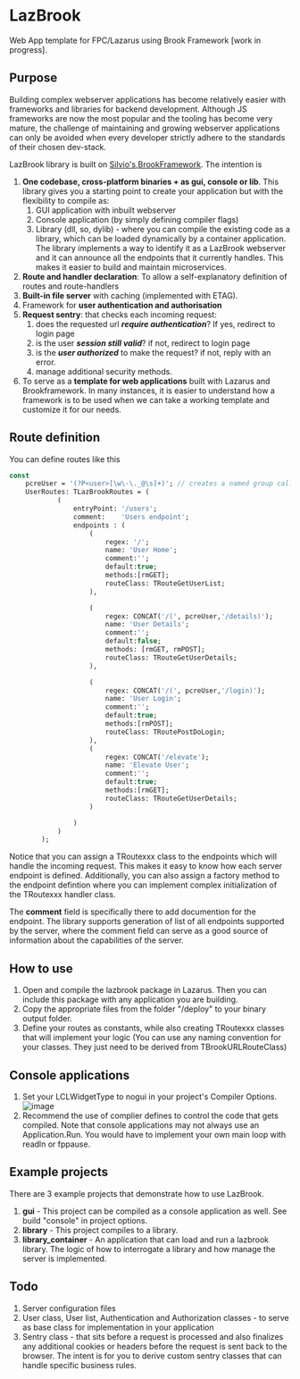 # LazBrook
 Web App template for FPC/Lazarus using Brook Framework [work in progress]. 
 
## Purpose
Building complex webserver applications has become relatively easier with frameworks and libraries for backend development. Although JS frameworks are now the most popular and the tooling has become very mature, the challenge of maintaining and growing  webserver applications can only be avoided when every developer strictly adhere to the standards of their chosen dev-stack.

LazBrook library is built on [Silvio's](https://github.com/silvioprog),[BrookFramework](https://github.com/risoflora/brookframework). The intention is
1. **One codebase, cross-platform binaries + as gui, console or lib**. This library gives you a starting point to create your application but with the flexibility to compile as:
    1. GUI application with inbuilt webserver
    2. Console application (by simply defining compiler flags)
    3. Library (dll, so, dylib) - where you can compile the existing code as a library, which can be loaded dynamically by a container application. The library implements a way to identify it as a LazBrook webserver and it can announce all the endpoints that it currently handles. This makes it easier to build and maintain microservices.
2. **Route and handler declaration**: To allow a self-explanatory definition of routes and route-handlers
3. **Built-in file server** with caching (implemented with ETAG).
4. Framework for **user authentication and authorisation**
5. **Request sentry**: that checks each incoming request:
   1. does the requested url **_require authentication_**? If yes, redirect to login page
   2. is the user **_session still valid_**? if not, redirect to login page
   3. is the _**user authorized**_ to make the request? if not, reply with an error.
   4. manage additional security methods.
6. To serve as a **template for web applications** built with Lazarus and Brookframework. In many instances, it is easier to understand how a framework is to be used when we can take a working template and customize it for our needs.
      
## Route definition
You can define routes like this
```Pascal
const
    pcreUser = '(?P<user>[\w\-\._@\s]+)'; // creates a named group called "user"
    UserRoutes: TLazBrookRoutes = (
            (
                entryPoint: '/users';
                comment:    'Users endpoint';
                endpoints : (
                    (
                        regex: '/';
                        name: 'User Home';
                        comment:'';
                        default:true;
                        methods:[rmGET];
                        routeClass: TRouteGetUserList;
                    ),

                    (
                        regex: CONCAT('/(', pcreUser,'/details)');
                        name: 'User Details';
                        comment:'';
                        default:false;
                        methods: [rmGET, rmPOST];
                        routeClass: TRouteGetUserDetails;
                    ),

                    (
                        regex: CONCAT('/(', pcreUser,'/login)');
                        name: 'User Login';
                        comment:'';
                        default:true;
                        methods:[rmPOST];
                        routeClass: TRoutePostDoLogin;
                    ),
                    (
                        regex: CONCAT('/elevate');
                        name: 'Elevate User';
                        comment:'';
                        default:true;
                        methods:[rmGET];
                        routeClass: TRouteGetUserDetails;
                    )

                )
            )
        );
```
Notice that you can assign a TRoutexxx class to the endpoints which will handle the incoming request. This makes it easy to know how each server endpoint is defined. Additionally, you can also assign a factory method to the endpoint defintion where you can implement complex initialization of the TRoutexxx handler class. 

The **comment** field is specifically there to add documention for the endpoint. The library supports generation of list of all endpoints supported by the server, where the comment field can serve as a good source of information about the capabilities of the server.

## How to use
1. Open and compile the lazbrook package in Lazarus. Then you can include this package with any application you are building.
2. Copy the appropriate files from the folder "/deploy" to your binary output folder.
3. Define your routes as constants, while also creating TRoutexxx classes that will implement your logic (You can use any naming convention for your classes. They just need to be derived from TBrookURLRouteClass)

## Console applications
1. Set your LCLWidgetType to nogui in your project's Compiler Options. ![image](https://github.com/user-attachments/assets/eca7df36-7f10-44c4-b152-2621b907b145)
2. Recommend the use of complier defines to control the code that gets compiled. Note that console applications may not always use an Application.Run. You would have to implement your own main loop with readln or fppause.

## Example projects
There are 3 example projects that demonstrate how to use LazBrook.
1. **gui** - This project can be compiled as a console application as well. See build "console" in project options.
1. **library** - This project compiles to a library.
2. **library_container** - An application that can load and run a lazbrook library. The logic of how to interrogate a library and how manage the server is implemented.

## Todo
1. Server configuration files
2. User class, User list, Authentication and Authorization classes - to serve as base class for implementation in your application
3. Sentry class - that sits before a request is processed and also finalizes any additional cookies or headers before the request is sent back to the browser. The intent is for you to derive custom sentry classes that can handle specific business rules.

   


 
   
 
